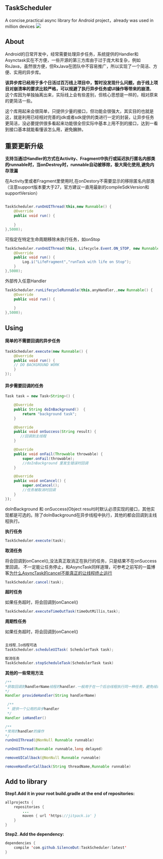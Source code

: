 ## TaskScheduler

A concise,practical async library for Android project，already was used in million devices
[![](https://jitpack.io/v/SilenceDut/TaskScheduler.svg)](https://jitpack.io/#SilenceDut/TaskScheduler)

## About

Android的日常开发中，经常需要处理异步任务，系统提供的Handler和Asynctask实在不方便，一些开源的第三方库由于过于庞大和复杂，例如RxJava，虽然很方便，但RxJava在团队中不容易推广，所以实现了一个简洁、方便、实用的异步库。

**该异步库已经用于多个日活过百万线上项目中，暂时没发现什么问题，由于线上项目对崩溃率的要求比较严格，可以规避了执行异步任务或UI操作等带来的崩溃**。这个库因为单独抽离出来，实际线上会有些差别，但核心思想是一样的，相对原来的更简洁一些。

这个库用起来会很简单，只提供少量的接口，但功能会很强大，其实目的也就是这，就是利用已经相对完善的jdk或者sdk提供的类进行一定的封装，让异步任务更简洁，没必要提供很多看起来功能很全但实际中基本上用不到的接口，达到一看到接口基本就能看懂该怎么用，避免臃肿。

## 重要更新升级

**支持当通过Handler的方式在Activity、Fragment中执行或延迟执行匿名内部类的runnable时，当onDestroy时，runnable自动被移除，极大简化使用,避免内存泄漏**

在Activity里或者Fragment里使用时,在onDestory不需要显示的移除匿名内部类（注意support版本要大于27，官方建议一直用最新的compileSdkVersion和supportVersion）

```java

TaskScheduler.runOnUIThread(this,new Runnable() {
    @Override
    public void run() {
        
    }
},5000);
```
可指定在特定生命周期移除未执行任务，如onStop

```java
TaskScheduler.runOnUIThread(this, Lifecycle.Event.ON_STOP, new Runnable() {
    @Override
    public void run() {
        Log.i("LifeFragment","runTask with life on Stop");
    }
},5000);
```

外部传入任意Handler

```java
TaskScheduler.runLifecycleRunnable(this,anyHandler,,new Runnable() {
    @Override
    public void run() {
        
    }
},5000);


```


## Using

#### 简单的不需要回调的异步任务

```java
TaskScheduler.execute(new Runnable() {
    @Override
    public void run() {
    // DO BACKGROUND WORK
    }
});
```

####  异步需要回调的任务

```java
Task task = new Task<String>() {

    @Override
    public String doInBackground()  {
        return "background task";
    }

    @Override
    public void onSuccess(String result) {
       //回调到主线程
    }

    @Override
    public void onFail(Throwable throwable) {
        super.onFail(throwable);
        //doInBackground 里发生错误时回调
    }

    @Override
    public void onCancel() {
        super.onCancel();
        //任务被取消时回调
    }
});
```
doInBackground 和 onSuccess(Object result)时默认必须实现的接口，其他实现都是可选的。除了doInBackground在异步线程中执行，其他的都会回调到主线程执行。

**执行任务**

```java
TaskScheduler.execute(task);

```

**取消任务**

将会回调到onCancel(),没法真正取消正在执行的任务，只是结果不在onSuccess里回调， 不一定能让任务停止，和AsyncTask同样道理，可参考之前写的一篇博客[为什么AsyncTask的cancel不能真正的让线程终止运行](http://silencedut.com/2016/07/08/基于最新版本的AsyncTask源码解读及AsyncTask的黑暗面/)

```java
TaskScheduler.cancel(task);

```

**超时任务**

如果任务超时，将会回调到onCancel()

```java
TaskScheduler.executeTimeOutTask(timeOutMillis,task);

```

**周期性任务**

如果任务超时，将会回调到onCancel()

```java

主线程,Io线程可选
TaskScheduler.scheduleUITask( SchedulerTask task);

取消任务
TaskScheduler.stopScheduleTask(SchedulerTask task) 

```

**其他的一些常用方法**


```java
/**
*获取回调到handlerName线程的handler.一般用于在一个后台线程执行同一种任务，避免线程安全问题。如数据库，文件操作
*/
Handler provideHandler(String handlerName)

 /**
 * 提供一个公用的异步handler
 */
Handler ioHandler()

/**
*常用的handler的操作
*/
runOnUIThread(@NonNull Runnable runnable)

runOnUIThread(Runnable runnable,long delayed)

removeUICallback(@NonNull Runnable runnable)

removeHandlerCallback(String threadName,Runnable runnable)

```

## Add to library

**Step1.Add it in your root build.gradle at the end of repositories:**

```java
allprojects {
	repositories {
		...
		maven { url 'https://jitpack.io' }
	}
}
```


**Step2. Add the dependency:**

```java
dependencies {
	compile 'com.github.SilenceDut:TaskScheduler:latest'
}
```


